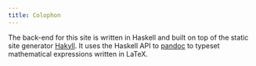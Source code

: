 ```yaml
---
title: Colophon
---
```


The back-end for this site is written in Haskell and built on top of the static site generator [Hakyll](http://www.jaspervdj.be/hakyll/). It uses the Haskell API to [pandoc](https://pandoc.org/) to typeset mathematical expressions written in LaTeX.
